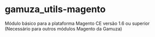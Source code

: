 gamuza_utils-magento
====================

Módulo básico para a plataforma Magento CE versão 1.6 ou superior (Necessário para outros módulos Magento da Gamuza)
